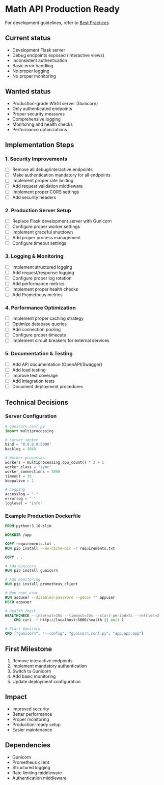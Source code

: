 # Math API Production Ready

For development guidelines, refer to [Best Practices](../best-practices.md)

## Current status
- Development Flask server
- Debug endpoints exposed (interactive views)
- Inconsistent authentication
- Basic error handling
- No proper logging
- No proper monitoring

## Wanted status
- Production-grade WSGI server (Gunicorn)
- Only authenticated endpoints
- Proper security measures
- Comprehensive logging
- Monitoring and health checks
- Performance optimizations

## Implementation Steps

### 1. Security Improvements
- [ ] Remove all debug/interactive endpoints
- [ ] Make authentication mandatory for all endpoints
- [ ] Implement proper rate limiting
- [ ] Add request validation middleware
- [ ] Implement proper CORS settings
- [ ] Add security headers

### 2. Production Server Setup
- [ ] Replace Flask development server with Gunicorn
- [ ] Configure proper worker settings
- [ ] Implement graceful shutdown
- [ ] Add proper process management
- [ ] Configure timeout settings

### 3. Logging & Monitoring
- [ ] Implement structured logging
- [ ] Add request/response logging
- [ ] Configure proper log rotation
- [ ] Add performance metrics
- [ ] Implement proper health checks
- [ ] Add Prometheus metrics

### 4. Performance Optimization
- [ ] Implement proper caching strategy
- [ ] Optimize database queries
- [ ] Add connection pooling
- [ ] Configure proper timeouts
- [ ] Implement circuit breakers for external services

### 5. Documentation & Testing
- [ ] Add API documentation (OpenAPI/Swagger)
- [ ] Add load testing
- [ ] Improve test coverage
- [ ] Add integration tests
- [ ] Document deployment procedures

## Technical Decisions

### Server Configuration
```python
# gunicorn.conf.py
import multiprocessing

# Server socket
bind = "0.0.0.0:5000"
backlog = 2048

# Worker processes
workers = multiprocessing.cpu_count() * 2 + 1
worker_class = "sync"
worker_connections = 1000
timeout = 30
keepalive = 2

# Logging
accesslog = "-"
errorlog = "-"
loglevel = "info"
```

### Example Production Dockerfile
```dockerfile
FROM python:3.10-slim

WORKDIR /app

COPY requirements.txt .
RUN pip install --no-cache-dir -r requirements.txt

COPY . .

# Add Gunicorn
RUN pip install gunicorn

# Add monitoring
RUN pip install prometheus_client

# Non-root user
RUN adduser --disabled-password --gecos "" appuser
USER appuser

# Health check
HEALTHCHECK --interval=30s --timeout=30s --start-period=5s --retries=3 \
    CMD curl -f http://localhost:5000/health || exit 1

# Start Gunicorn
CMD ["gunicorn", "--config", "gunicorn.conf.py", "app.app:app"]
```

## First Milestone
1. Remove interactive endpoints
2. Implement mandatory authentication
3. Switch to Gunicorn
4. Add basic monitoring
5. Update deployment configuration

## Impact
- Improved security
- Better performance
- Proper monitoring
- Production-ready setup
- Easier maintenance

## Dependencies
- Gunicorn
- Prometheus client
- Structured logging
- Rate limiting middleware
- Authentication middleware 